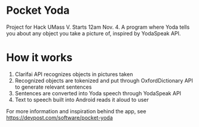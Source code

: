# Pocket Yoda
Project for Hack UMass V. Starts 12am Nov. 4.
A program where Yoda tells you about any object you take a picture of, inspired by YodaSpeak API.

# How it works
1. Clarifai API recognizes objects in pictures taken
2. Recognized objects are tokenized and put through OxfordDictionary API to generate relevant sentences
3. Sentences are converted into Yoda speech through YodaSpeak API
4. Text to speech built into Android reads it aloud to user

For more information and inspiration behind the app, see https://devpost.com/software/pocket-yoda 
